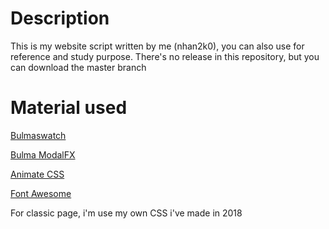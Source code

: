# Description
This is my website script written by me (nhan2k0), you can also use for reference and study purpose. There's no release in this repository, but you can download the master branch
# Material used
[Bulmaswatch](https://jenil.github.io/bulmaswatch/superhero/)

[Bulma ModalFX](https://github.com/postare/bulma-modal-fx)

[Animate CSS](https://github.com/daneden/animate.css)

[Font Awesome](https://fontawesome.com)

For classic page, i'm use my own CSS i've made in 2018

